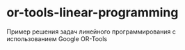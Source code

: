 # or-tools-linear-programming
Пример решения задач линейного программирования с использованием Google OR-Tools

